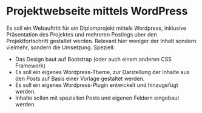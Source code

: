 # Projektwebseite mittels WordPress
Es soll ein Webauftritt für ein Diplomprojekt mittels Wordpress, inklusive Präsentation des Projektes und mehreren Postings uber den Projektfortschritt gestaltet werden.
Relevant hier weniger der Inhalt sondern vielmehr, sondern die Umsetzung.
Speziell:

 * Das Design baut auf Bootstrap (oder auch einem anderen CSS Framework)
 * Es soll ein eigenes Wordpress-Theme, zur Darstellung der Inhalte aus den Posts auf Basis einer Vorlage gestaltet werden.
 * Es soll ein eigenes Wordpress-Plugin entwickelt und hinzugefügt werden.
 * Inhalte sollen mit speziellen Posts und eigenen Feldern eingebaut werden.
